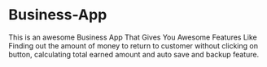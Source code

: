 # Business-App
This is an awesome Business App That Gives You Awesome Features Like Finding out the amount of money to return to customer without clicking on button, calculating total earned amount and auto save and backup feature.
